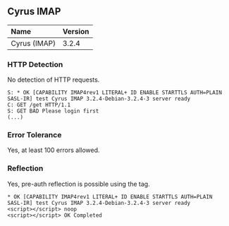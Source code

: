 ## Cyrus IMAP

Name            | Version
:---------------|:--------------
Cyrus (IMAP)    | 3.2.4

### HTTP Detection

No detection of HTTP requests.

```
S: * OK [CAPABILITY IMAP4rev1 LITERAL+ ID ENABLE STARTTLS AUTH=PLAIN SASL-IR] test Cyrus IMAP 3.2.4-Debian-3.2.4-3 server ready
C: GET /get HTTP/1.1
S: GET BAD Please login first
(...)
```

### Error Tolerance

Yes, at least 100 errors allowed.

### Reflection

Yes, pre-auth reflection is possible using the tag.

```
* OK [CAPABILITY IMAP4rev1 LITERAL+ ID ENABLE STARTTLS AUTH=PLAIN SASL-IR] test Cyrus IMAP 3.2.4-Debian-3.2.4-3 server ready
<script></script> noop
<script></script> OK Completed
```
